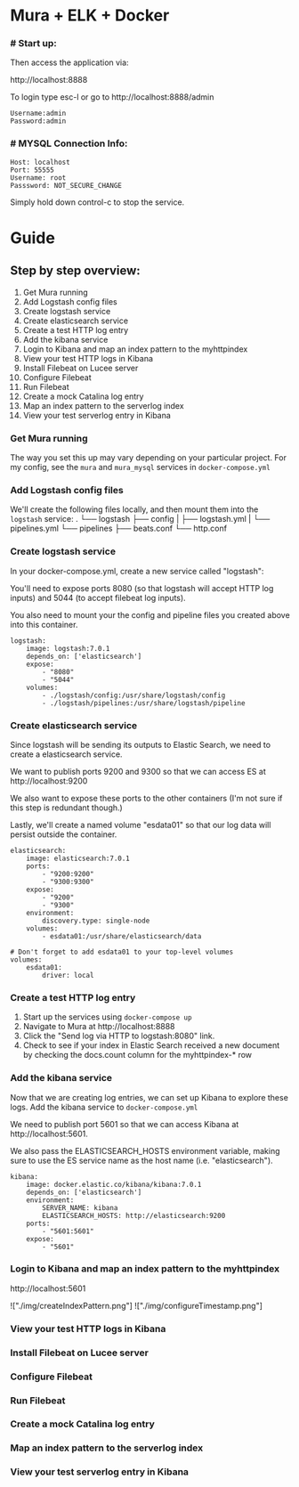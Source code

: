 # Mura + ELK + Docker

### # Start up:

Then access the application via:

http://localhost:8888

To login type esc-l or go to http://localhost:8888/admin

```
Username:admin
Password:admin
```

### # MYSQL Connection Info:

```
Host: localhost
Port: 55555
Username: root
Passsword: NOT_SECURE_CHANGE
```

Simply hold down control-c to stop the service.

# Guide

## Step by step overview:

1. Get Mura running
2. Add Logstash config files
3. Create logstash service
4. Create elasticsearch service
5. Create a test HTTP log entry
6. Add the kibana service
7. Login to Kibana and map an index pattern to the myhttpindex
8. View your test HTTP logs in Kibana
9. Install Filebeat on Lucee server
10. Configure Filebeat
11. Run Filebeat
12. Create a mock Catalina log entry
13. Map an index pattern to the serverlog index
14. View your test serverlog entry in Kibana

### Get Mura running

The way you set this up may vary depending on your particular project. For my config, see the `mura` and `mura_mysql` services in `docker-compose.yml`

### Add Logstash config files

We'll create the following files locally, and then mount them into the `logstash` service:
.
└── logstash
├── config
| ├── logstash.yml
| └── pipelines.yml
└── pipelines
├── beats.conf
└── http.conf

### Create logstash service

In your docker-compose.yml, create a new service called "logstash":

You'll need to expose ports 8080 (so that logstash will accept HTTP log inputs) and 5044 (to accept filebeat log inputs).

You also need to mount your the config and pipeline files you created above into this container.

```
logstash:
	image: logstash:7.0.1
	depends_on: ['elasticsearch']
	expose:
		- "8080"
		- "5044"
	volumes:
		- ./logstash/config:/usr/share/logstash/config
		- ./logstash/pipelines:/usr/share/logstash/pipeline
```

### Create elasticsearch service

Since logstash will be sending its outputs to Elastic Search, we need to create a elasticsearch service.

We want to publish ports 9200 and 9300 so that we can access ES at http://localhost:9200

We also want to expose these ports to the other containers (I'm not sure if this step is redundant though.)

Lastly, we'll create a named volume "esdata01" so that our log data will persist outside the container.

```
elasticsearch:
	image: elasticsearch:7.0.1
	ports:
		- "9200:9200"
		- "9300:9300"
	expose:
		- "9200"
		- "9300"
	environment:
		discovery.type: single-node
	volumes:
		- esdata01:/usr/share/elasticsearch/data

# Don't forget to add esdata01 to your top-level volumes
volumes:
	esdata01:
		driver: local
```

### Create a test HTTP log entry

1. Start up the services using `docker-compose up`
2. Navigate to Mura at http://localhost:8888
3. Click the "Send log via HTTP to logstash:8080" link.
4. Check to see if your index in Elastic Search received a new document by checking the docs.count column for the myhttpindex-\* row

### Add the kibana service

Now that we are creating log entries, we can set up Kibana to explore these logs. Add the kibana service to `docker-compose.yml`

We need to publish port 5601 so that we can access Kibana at http://localhost:5601.

We also pass the ELASTICSEARCH_HOSTS environment variable, making sure to use the ES service name as the host name (i.e. "elasticsearch").

```
kibana:
	image: docker.elastic.co/kibana/kibana:7.0.1
	depends_on: ['elasticsearch']
	environment:
		SERVER_NAME: kibana
		ELASTICSEARCH_HOSTS: http://elasticsearch:9200
	ports:
		- "5601:5601"
	expose:
		- "5601"
```

### Login to Kibana and map an index pattern to the myhttpindex

http://localhost:5601

!["./img/createIndexPattern.png"]
!["./img/configureTimestamp.png"]

### View your test HTTP logs in Kibana

### Install Filebeat on Lucee server

### Configure Filebeat

### Run Filebeat

### Create a mock Catalina log entry

### Map an index pattern to the serverlog index

### View your test serverlog entry in Kibana
